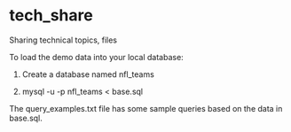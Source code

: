 tech_share
==========

Sharing technical topics, files


To load the demo data into your local database:

  1. Create a database named nfl_teams 
  
  2. mysql -u <username> -p<password>  nfl_teams < base.sql
  

The query_examples.txt file has some sample queries based on the data in base.sql.
